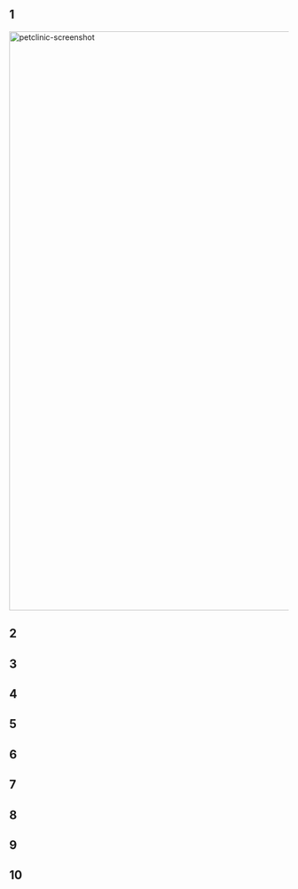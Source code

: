 ## 1
<img width="1042" alt="petclinic-screenshot" src="https://cloud.githubusercontent.com/assets/838318/19727082/2aee6d6c-9b8e-11e6-81fe-e889a5ddfded.png">

## 2

## 3

## 4

## 5

## 6

## 7

## 8

## 9

## 10

